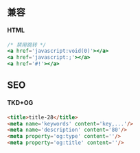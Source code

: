 ## 兼容

#### HTML

```jsx
/* 禁用跳转 */
<a href='javascript:void(0)'></a>
<a href='javascript:;'></a>
<a href='#!'></a>
```

## SEO

#### TKD+OG

```html
<title>title-28</title>
<meta name='keywords' content='key,...'/>
<meta name='description' content='80'/>
<meta property='og:type' content=''/>
<meta property='og:title' content=''/>
```

